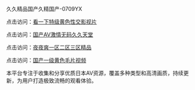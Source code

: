 久久精品国产久精国产-0709YX

点击访问：<a href="https://heiliaowt0d7p.pages.dev">看一下特级黄色性交影视片</a>

点击访问：<a href="https://heiliaoga6s9v.pages.dev">国产AV激情无码久久天堂</a>

点击访问：<a href="https://heiliaoow5kzm.pages.dev">夜夜爽一区二区三区精品</a>

点击访问：<a href="https://heiliao2dmwwy.pages.dev">国产一级黄色毛片视频</a>

本平台专注于收集和分享优质日本AV资源，覆盖多种类型和高清画质，持续更新，为用户打造极致流畅的观看体验。

<span style="display:none;">[Canonical link](https://github.com/nam20250709/so97 ）</span>
